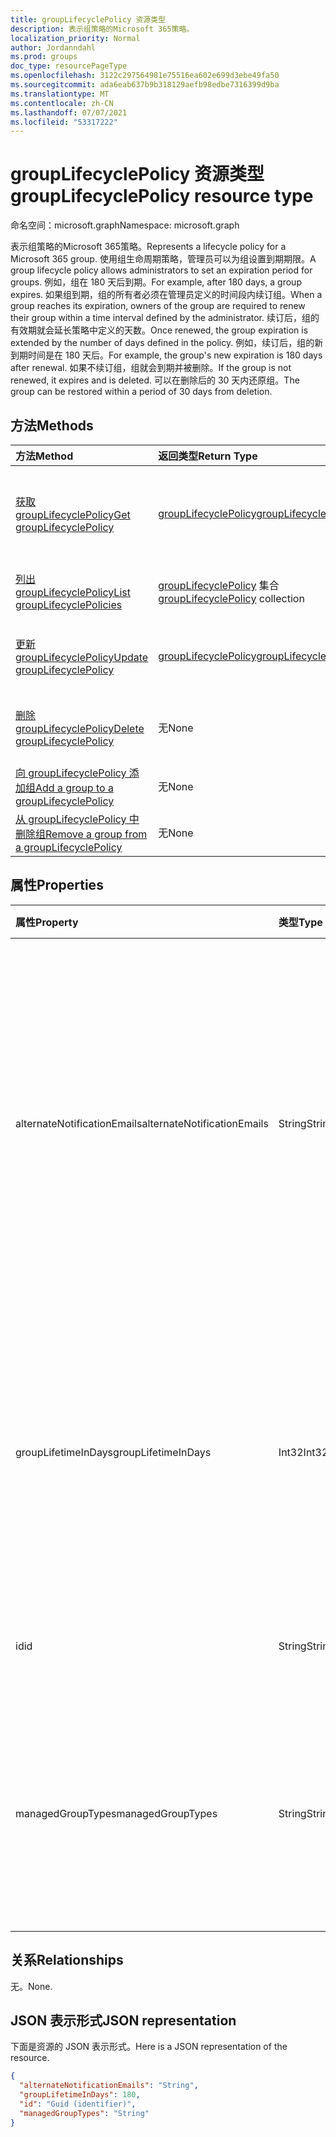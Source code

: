```yaml
---
title: groupLifecyclePolicy 资源类型
description: 表示组策略的Microsoft 365策略。
localization_priority: Normal
author: Jordanndahl
ms.prod: groups
doc_type: resourcePageType
ms.openlocfilehash: 3122c297564981e75516ea602e699d3ebe49fa50
ms.sourcegitcommit: ada6eab637b9b318129aefb98edbe7316399d9ba
ms.translationtype: MT
ms.contentlocale: zh-CN
ms.lasthandoff: 07/07/2021
ms.locfileid: "53317222"
---
```

# <a name="grouplifecyclepolicy-resource-type"></a><span data-ttu-id="356cb-103">groupLifecyclePolicy 资源类型</span><span class="sxs-lookup"><span data-stu-id="356cb-103">groupLifecyclePolicy resource type</span></span>

<span data-ttu-id="356cb-104">命名空间：microsoft.graph</span><span class="sxs-lookup"><span data-stu-id="356cb-104">Namespace: microsoft.graph</span></span>

<span data-ttu-id="356cb-105">表示组策略的Microsoft 365策略。</span><span class="sxs-lookup"><span data-stu-id="356cb-105">Represents a lifecycle policy for a Microsoft 365 group.</span></span> <span data-ttu-id="356cb-106">使用组生命周期策略，管理员可以为组设置到期期限。</span><span class="sxs-lookup"><span data-stu-id="356cb-106">A group lifecycle policy allows administrators to set an expiration period for groups.</span></span> <span data-ttu-id="356cb-107">例如，组在 180 天后到期。</span><span class="sxs-lookup"><span data-stu-id="356cb-107">For example, after 180 days, a group expires.</span></span> <span data-ttu-id="356cb-108">如果组到期，组的所有者必须在管理员定义的时间段内续订组。</span><span class="sxs-lookup"><span data-stu-id="356cb-108">When a group reaches its expiration, owners of the group are required to renew their group within a time interval defined by the administrator.</span></span> <span data-ttu-id="356cb-109">续订后，组的有效期就会延长策略中定义的天数。</span><span class="sxs-lookup"><span data-stu-id="356cb-109">Once renewed, the group expiration is extended by the number of days defined in the policy.</span></span> <span data-ttu-id="356cb-110">例如，续订后，组的新到期时间是在 180 天后。</span><span class="sxs-lookup"><span data-stu-id="356cb-110">For example, the group's new expiration is 180 days after renewal.</span></span> <span data-ttu-id="356cb-111">如果不续订组，组就会到期并被删除。</span><span class="sxs-lookup"><span data-stu-id="356cb-111">If the group is not renewed, it expires and is deleted.</span></span> <span data-ttu-id="356cb-112">可以在删除后的 30 天内还原组。</span><span class="sxs-lookup"><span data-stu-id="356cb-112">The group can be restored within a period of 30 days from deletion.</span></span>

## <a name="methods"></a><span data-ttu-id="356cb-113">方法</span><span class="sxs-lookup"><span data-stu-id="356cb-113">Methods</span></span>

| <span data-ttu-id="356cb-114">方法</span><span class="sxs-lookup"><span data-stu-id="356cb-114">Method</span></span> | <span data-ttu-id="356cb-115">返回类型</span><span class="sxs-lookup"><span data-stu-id="356cb-115">Return Type</span></span> | <span data-ttu-id="356cb-116">说明</span><span class="sxs-lookup"><span data-stu-id="356cb-116">Description</span></span> |
|:---------------|:--------|:----------|
|[<span data-ttu-id="356cb-117">获取 groupLifecyclePolicy</span><span class="sxs-lookup"><span data-stu-id="356cb-117">Get groupLifecyclePolicy</span></span>](../api/grouplifecyclepolicy-get.md) | [<span data-ttu-id="356cb-118">groupLifecyclePolicy</span><span class="sxs-lookup"><span data-stu-id="356cb-118">groupLifecyclePolicy</span></span>](grouplifecyclepolicy.md) |<span data-ttu-id="356cb-119">读取 groupLifecyclePolicy 对象的属性和关系。</span><span class="sxs-lookup"><span data-stu-id="356cb-119">Read properties and relationships of a groupLifecyclePolicy object.</span></span>|
|[<span data-ttu-id="356cb-120">列出 groupLifecyclePolicy</span><span class="sxs-lookup"><span data-stu-id="356cb-120">List groupLifecyclePolicies</span></span>](../api/grouplifecyclepolicy-list.md) | <span data-ttu-id="356cb-121">[groupLifecyclePolicy](grouplifecyclepolicy.md) 集合</span><span class="sxs-lookup"><span data-stu-id="356cb-121">[groupLifecyclePolicy](grouplifecyclepolicy.md) collection</span></span> | <span data-ttu-id="356cb-122">列出所有 groupLifecyclePolicy。</span><span class="sxs-lookup"><span data-stu-id="356cb-122">List all the groupLifecyclePolicies.</span></span> |
|[<span data-ttu-id="356cb-123">更新 groupLifecyclePolicy</span><span class="sxs-lookup"><span data-stu-id="356cb-123">Update groupLifecyclePolicy</span></span>](../api/grouplifecyclepolicy-update.md) | [<span data-ttu-id="356cb-124">groupLifecyclePolicy</span><span class="sxs-lookup"><span data-stu-id="356cb-124">groupLifecyclePolicy</span></span>](grouplifecyclepolicy.md) | <span data-ttu-id="356cb-125">更新 groupLifecyclePolicy 对象。</span><span class="sxs-lookup"><span data-stu-id="356cb-125">Update a groupLifecyclePolicy object.</span></span> |
|[<span data-ttu-id="356cb-126">删除 groupLifecyclePolicy</span><span class="sxs-lookup"><span data-stu-id="356cb-126">Delete groupLifecyclePolicy</span></span>](../api/grouplifecyclepolicy-delete.md) | <span data-ttu-id="356cb-127">无</span><span class="sxs-lookup"><span data-stu-id="356cb-127">None</span></span> | <span data-ttu-id="356cb-128">删除 groupLifecyclePolicy 对象。</span><span class="sxs-lookup"><span data-stu-id="356cb-128">Delete a groupLifecyclePolicy object.</span></span> |
|[<span data-ttu-id="356cb-129">向 groupLifecyclePolicy 添加组</span><span class="sxs-lookup"><span data-stu-id="356cb-129">Add a group to a groupLifecyclePolicy</span></span>](../api/grouplifecyclepolicy-addgroup.md)|<span data-ttu-id="356cb-130">无</span><span class="sxs-lookup"><span data-stu-id="356cb-130">None</span></span>| <span data-ttu-id="356cb-131">向生命周期策略添加组</span><span class="sxs-lookup"><span data-stu-id="356cb-131">Add a group to a lifecycle policy</span></span> |
|[<span data-ttu-id="356cb-132">从 groupLifecyclePolicy 中删除组</span><span class="sxs-lookup"><span data-stu-id="356cb-132">Remove a group from a groupLifecyclePolicy</span></span>](../api/grouplifecyclepolicy-removegroup.md)|<span data-ttu-id="356cb-133">无</span><span class="sxs-lookup"><span data-stu-id="356cb-133">None</span></span>| <span data-ttu-id="356cb-134">从生命周期策略中删除组</span><span class="sxs-lookup"><span data-stu-id="356cb-134">Remove a group to a lifecycle policy.</span></span> |

## <a name="properties"></a><span data-ttu-id="356cb-135">属性</span><span class="sxs-lookup"><span data-stu-id="356cb-135">Properties</span></span>

| <span data-ttu-id="356cb-136">属性</span><span class="sxs-lookup"><span data-stu-id="356cb-136">Property</span></span> | <span data-ttu-id="356cb-137">类型</span><span class="sxs-lookup"><span data-stu-id="356cb-137">Type</span></span> | <span data-ttu-id="356cb-138">说明</span><span class="sxs-lookup"><span data-stu-id="356cb-138">Description</span></span> |
|:---------------|:--------|:----------|
|<span data-ttu-id="356cb-139">alternateNotificationEmails</span><span class="sxs-lookup"><span data-stu-id="356cb-139">alternateNotificationEmails</span></span>|<span data-ttu-id="356cb-140">String</span><span class="sxs-lookup"><span data-stu-id="356cb-140">String</span></span>| <span data-ttu-id="356cb-141">针对没有所有者的组向其发送通知的电子邮件地址列表。</span><span class="sxs-lookup"><span data-stu-id="356cb-141">List of email address to send notifications for groups without owners.</span></span> <span data-ttu-id="356cb-142">可以用分号隔开电子邮件地址，从而定义多个电子邮件地址。</span><span class="sxs-lookup"><span data-stu-id="356cb-142">Multiple email address can be defined by separating email address with a semicolon.</span></span> |
|<span data-ttu-id="356cb-143">groupLifetimeInDays</span><span class="sxs-lookup"><span data-stu-id="356cb-143">groupLifetimeInDays</span></span>|<span data-ttu-id="356cb-144">Int32</span><span class="sxs-lookup"><span data-stu-id="356cb-144">Int32</span></span>| <span data-ttu-id="356cb-145">还剩多少天组就到期且需要续订。</span><span class="sxs-lookup"><span data-stu-id="356cb-145">Number of days before a group expires and needs to be renewed.</span></span> <span data-ttu-id="356cb-146">续订后，组的有效期就会延长定义的天数。</span><span class="sxs-lookup"><span data-stu-id="356cb-146">Once renewed, the group expiration is extended by the number of days defined.</span></span> |
|<span data-ttu-id="356cb-147">id</span><span class="sxs-lookup"><span data-stu-id="356cb-147">id</span></span>|<span data-ttu-id="356cb-148">String</span><span class="sxs-lookup"><span data-stu-id="356cb-148">String</span></span>| <span data-ttu-id="356cb-149">策略的唯一标识符。</span><span class="sxs-lookup"><span data-stu-id="356cb-149">A unique identifier for a policy.</span></span> <span data-ttu-id="356cb-150">只读。</span><span class="sxs-lookup"><span data-stu-id="356cb-150">Read-only.</span></span>|
|<span data-ttu-id="356cb-151">managedGroupTypes</span><span class="sxs-lookup"><span data-stu-id="356cb-151">managedGroupTypes</span></span>|<span data-ttu-id="356cb-152">String</span><span class="sxs-lookup"><span data-stu-id="356cb-152">String</span></span>| <span data-ttu-id="356cb-153">到期策略适用的组类型。</span><span class="sxs-lookup"><span data-stu-id="356cb-153">The group type for which the expiration policy applies.</span></span> <span data-ttu-id="356cb-154">可取值为 **All**、**Selected** 或 **None**。</span><span class="sxs-lookup"><span data-stu-id="356cb-154">Possible values are **All**, **Selected** or **None**.</span></span> |

## <a name="relationships"></a><span data-ttu-id="356cb-155">关系</span><span class="sxs-lookup"><span data-stu-id="356cb-155">Relationships</span></span>

<span data-ttu-id="356cb-156">无。</span><span class="sxs-lookup"><span data-stu-id="356cb-156">None.</span></span>

## <a name="json-representation"></a><span data-ttu-id="356cb-157">JSON 表示形式</span><span class="sxs-lookup"><span data-stu-id="356cb-157">JSON representation</span></span>

<span data-ttu-id="356cb-158">下面是资源的 JSON 表示形式。</span><span class="sxs-lookup"><span data-stu-id="356cb-158">Here is a JSON representation of the resource.</span></span>

<!--{
  "blockType": "resource",
  "optionalProperties": [],
  "keyProperty": "id",
  "baseType": "microsoft.graph.entity",
  "@odata.type": "microsoft.graph.groupLifecyclePolicy"
}-->

```json
{
  "alternateNotificationEmails": "String",
  "groupLifetimeInDays": 180,
  "id": "Guid (identifier)",
  "managedGroupTypes": "String"
}

```

<!-- uuid: 8fcb5dbc-d5aa-4681-8e31-b001d5168d79
2015-10-25 14:57:30 UTC -->
<!-- {
  "type": "#page.annotation",
  "description": "groupLifecyclePolicy resource",
  "keywords": "",
  "section": "documentation",
  "tocPath": ""
}-->

